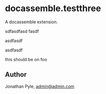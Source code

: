 # docassemble.testthree

A docassemble extension.

sdfasdfasd
fasdf

asdfasdf

asdfasdf

this should be on foo


## Author

Jonathan Pyle, admin@admin.com

